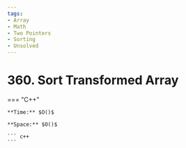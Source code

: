 ```yaml
---
tags:
- Array
- Math
- Two Pointers
- Sorting
- Unsolved
---
```



# 360. Sort Transformed Array

=== "C++"

    **Time:** $O()$

    **Space:** $O()$

    ``` c++
    ```